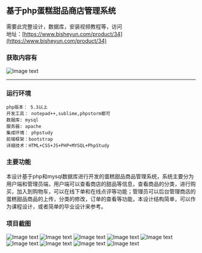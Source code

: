 ## 基于php蛋糕甜品商店管理系统

需要此完整设计，数据库，安装视频教程等，访问   
地址：[https://www.bisheyun.com/product/34](https://www.bisheyun.com/product/34)

### 获取内容有
![Image text](https://www.bisheyun.com/uploads/images/wangEditor/202105/26/prouduct_1622016049_dyXER6QEPi.jpg)


***
### 运行环境 
```
php版本： 5.3以上
开发工具： notepad++,sublime,phpstorm都可
数据库: mysql
服务器: apache
集成环境： phpstudy
前端框架：bootstrap
详细技术：HTML+CSS+JS+PHP+MYSQL+PhpStudy
```
### 主要功能 
本设计基于php和mysql数据库进行开发的蛋糕甜品商品管理系统，系统主要分为用户端和管理员端，用户端可以查看商店的甜品等信息，查看商品的分类，进行购买，加入到购物车，可以在线下单和在线点评等功能；管理员可以后台管理商店的蛋糕甜品商品的上传，分类的修改，订单的查看等功能，本设计结构简单，可以作为课程设计，或者简单的毕业设计来参考。
### 项目截图  
  ![Image text](https://www.bisheyun.com/uploads/images/wangEditor/202105/29/prouduct_1622272262_N4mq3nVv80.jpg)
  ![Image text](https://www.bisheyun.com/uploads/images/wangEditor/202105/29/prouduct_1622272307_NI1IW5piZD.jpg)
  ![Image text](https://www.bisheyun.com/uploads/images/wangEditor/202105/29/prouduct_1622272314_VDlRdoy5De.jpg)
  ![Image text](https://www.bisheyun.com/uploads/images/wangEditor/202105/29/prouduct_1622272330_qrJYRPNNaJ.jpg)
  ![Image text](https://www.bisheyun.com/uploads/images/wangEditor/202105/29/prouduct_1622272340_5JQZYA9kIg.jpg)
  ![Image text](https://www.bisheyun.com/uploads/images/wangEditor/202105/29/prouduct_1622272355_lIyS13hacI.jpg)
  ![Image text](https://www.bisheyun.com/uploads/images/wangEditor/202105/29/prouduct_1622272367_BZiBVG4my0.jpg)
  ![Image text](https://www.bisheyun.com/uploads/images/wangEditor/202105/29/prouduct_1622272367_VDkT5EuAjk.jpg)
  ![Image text](https://www.bisheyun.com/uploads/images/wangEditor/202105/29/prouduct_1622272367_QkQzsS0fV3.jpg)
